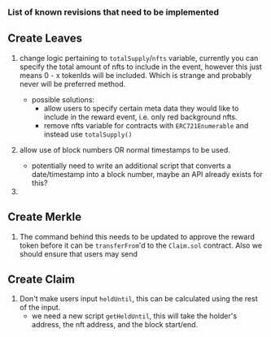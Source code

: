 ### List of known revisions that need to be implemented

## Create Leaves

1. change logic pertaining to `totalSupply`/`nfts` variable, currently you can specify the total amount of nfts to include in the event, however this just means 0 - x tokenIds will be included. Which is strange and probably never will be preferred method.

   - possible solutions:
     - allow users to specify certain meta data they would like to include in the reward event, i.e. only red background nfts.
     - remove nfts variable for contracts with `ERC721Enumerable` and instead use `totalSupply()`

2. allow use of block numbers OR normal timestamps to be used.

   - potentially need to write an additional script that converts a date/timestamp into a block number, maybe an API already exists for this?

3.

## Create Merkle

1. The command behind this needs to be updated to approve the reward token before it can be `transferFrom`'d to the `Claim.sol` contract.
   Also we should ensure that users may send

## Create Claim

1. Don't make users input `heldUntil`, this can be calculated using the rest of the input.
   - we need a new script `getHeldUntil`, this will take the holder's address, the nft address, and the block start/end.
